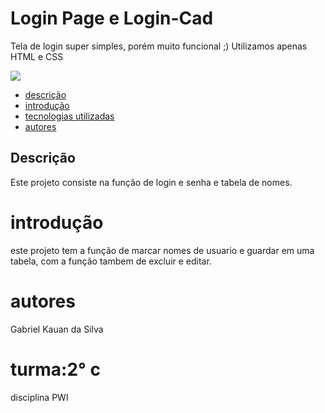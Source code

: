 # Login Page e Login-Cad

Tela de login super simples, porém muito funcional ;) Utilizamos apenas HTML e CSS


<img src='https://1.bp.blogspot.com/-jmCY3sfc6hE/YCU_DEL7_QI/AAAAAAAAAnM/wRA62o6oa4gwKUxiuz6lf32HiqW4KUD2wCLcBGAsYHQ/s320/telalogin.png'>


* [descrição](#destrição)
* [introdução ](#introdução)
* [tecnologias utilizadas](#tecnologias_utilizadas)
* [autores](#autores)


## Descrição

Este projeto consiste na função de login e senha e tabela de nomes.

# introdução 
este projeto tem a função de marcar nomes de usuario e guardar em uma tabela, com a função tambem de excluir e editar.


# autores
Gabriel Kauan da Silva

 
# turma:2° c 
disciplina PWI